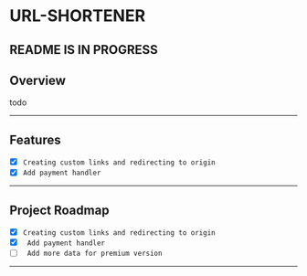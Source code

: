 # URL-SHORTENER

## README IS IN PROGRESS

##  Overview

todo

---

##  Features

- [X] `Creating custom links and redirecting to origin`
- [X] `Add payment handler`

---

##  Project Roadmap

- [X] `Creating custom links and redirecting to origin`
- [X] ` Add payment handler`
- [ ] ` Add more data for premium version`

---

